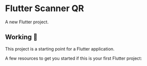 # Flutter Scanner QR

A new Flutter project.

## Working 👷

This project is a starting point for a Flutter application.

A few resources to get you started if this is your first Flutter project: 

